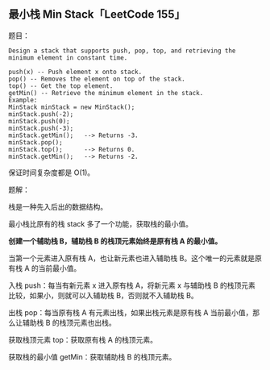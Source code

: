 ## 最小栈 Min Stack「LeetCode 155」

题目：
```
Design a stack that supports push, pop, top, and retrieving the minimum element in constant time.

push(x) -- Push element x onto stack.
pop() -- Removes the element on top of the stack.
top() -- Get the top element.
getMin() -- Retrieve the minimum element in the stack.
Example:
MinStack minStack = new MinStack();
minStack.push(-2);
minStack.push(0);
minStack.push(-3);
minStack.getMin();   --> Returns -3.
minStack.pop();
minStack.top();      --> Returns 0.
minStack.getMin();   --> Returns -2.
```
保证时间复杂度都是 O(1)。

题解：

栈是一种先入后出的数据结构。

最小栈比原有的栈 stack 多了一个功能，获取栈的最小值。

**创建一个辅助栈 B，辅助栈 B 的栈顶元素始终是原有栈 A 的最小值。**

当第一个元素进入原有栈 A，也让新元素也进入辅助栈 B。这个唯一的元素就是原有栈 A 的当前最小值。

入栈 push：每当有新元素 x 进入原有栈 A，将新元素 x 与辅助栈 B 的栈顶元素比较，如果小，则就可以入辅助栈 B，否则就不入辅助栈 B。

出栈 pop：每当原有栈 A 有元素出栈，如果出栈元素是原有栈 A 当前最小值，那么让辅助栈 B 的栈顶元素也出栈。

获取栈顶元素 top：获取原有栈 A 的栈顶元素。

获取栈的最小值 getMin：获取辅助栈 B 的栈顶元素。

